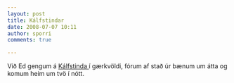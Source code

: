 ```yaml
---
layout: post
title: Kálfstindar
date: 2008-07-07 10:11
author: sporri
comments: true

---
```

Við Ed gengum á <a title="Geonames" href="http://www.geonames.org/3415558/kalfstindar.html" target="_self">Kálfstinda </a>í gærkvöldi, fórum af stað úr bænum um átta og komum heim um tvö í nótt.
